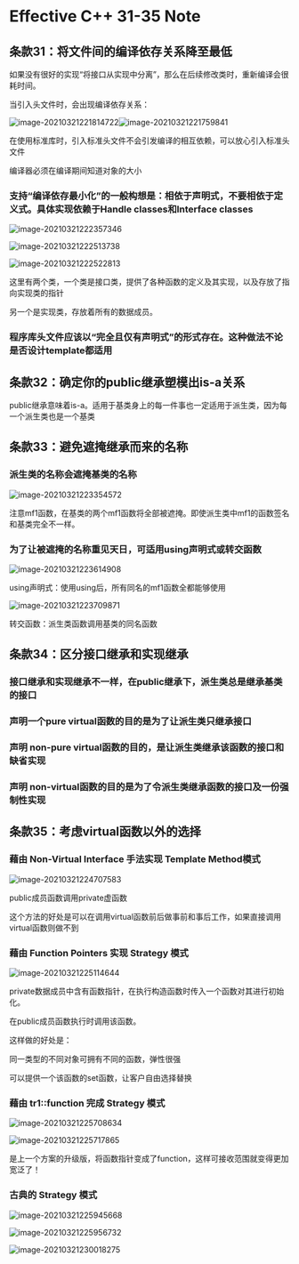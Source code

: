 # Effective C++ 31-35 Note

## 条款31：将文件间的编译依存关系降至最低

如果没有很好的实现“将接口从实现中分离”，那么在后续修改类时，重新编译会很耗时间。

当引入头文件时，会出现编译依存关系：

![image-20210321221814722](https://yydf-1305206966.cos.ap-nanjing.myqcloud.com/image-20210321221814722.png)![image-20210321221759841](https://yydf-1305206966.cos.ap-nanjing.myqcloud.com/image-20210321221759841.png)

在使用标准库时，引入标准头文件不会引发编译的相互依赖，可以放心引入标准头文件

编译器必须在编译期间知道对象的大小

### 支持“编译依存最小化”的一般构想是：相依于声明式，不要相依于定义式。具体实现依赖于Handle classes和Interface classes

![image-20210321222357346](https://yydf-1305206966.cos.ap-nanjing.myqcloud.com/image-20210321222357346.png)

![image-20210321222513738](https://yydf-1305206966.cos.ap-nanjing.myqcloud.com/image-20210321222513738.png)

![image-20210321222522813](https://yydf-1305206966.cos.ap-nanjing.myqcloud.com/image-20210321222522813.png)

这里有两个类，一个类是接口类，提供了各种函数的定义及其实现，以及存放了指向实现类的指针

另一个是实现类，存放着所有的数据成员。

### 程序库头文件应该以“完全且仅有声明式”的形式存在。这种做法不论是否设计template都适用

## 条款32：确定你的public继承塑模出is-a关系

public继承意味着is-a。适用于基类身上的每一件事也一定适用于派生类，因为每一个派生类也是一个基类

## 条款33：避免遮掩继承而来的名称

### 派生类的名称会遮掩基类的名称

![image-20210321223354572](https://yydf-1305206966.cos.ap-nanjing.myqcloud.com/image-20210321223354572.png)

注意mf1函数，在基类的两个mf1函数将全部被遮掩。即使派生类中mf1的函数签名和基类完全不一样。

### 为了让被遮掩的名称重见天日，可适用using声明式或转交函数

![image-20210321223614908](https://yydf-1305206966.cos.ap-nanjing.myqcloud.com/image-20210321223614908.png)

using声明式：使用using后，所有同名的mf1函数全都能够使用

![image-20210321223709871](https://yydf-1305206966.cos.ap-nanjing.myqcloud.com/image-20210321223709871.png)

转交函数：派生类函数调用基类的同名函数

## 条款34：区分接口继承和实现继承

### 接口继承和实现继承不一样，在public继承下，派生类总是继承基类的接口

### 声明一个pure virtual函数的目的是为了让派生类只继承接口

### 声明 non-pure virtual函数的目的，是让派生类继承该函数的接口和缺省实现

### 声明 non-virtual函数的目的是为了令派生类继承函数的接口及一份强制性实现

## 条款35：考虑virtual函数以外的选择

### 藉由 Non-Virtual Interface 手法实现 Template Method模式

![image-20210321224707583](https://yydf-1305206966.cos.ap-nanjing.myqcloud.com/image-20210321224707583.png)

public成员函数调用private虚函数

这个方法的好处是可以在调用virtual函数前后做事前和事后工作，如果直接调用virtual函数则做不到

### 藉由 Function Pointers 实现 Strategy 模式

![image-20210321225114644](https://yydf-1305206966.cos.ap-nanjing.myqcloud.com/image-20210321225114644.png)

private数据成员中含有函数指针，在执行构造函数时传入一个函数对其进行初始化。

在public成员函数执行时调用该函数。

这样做的好处是：

同一类型的不同对象可拥有不同的函数，弹性很强

可以提供一个该函数的set函数，让客户自由选择替换

### 藉由 tr1::function 完成 Strategy 模式

![image-20210321225708634](https://yydf-1305206966.cos.ap-nanjing.myqcloud.com/image-20210321225708634.png)

![image-20210321225717865](https://yydf-1305206966.cos.ap-nanjing.myqcloud.com/image-20210321225717865.png)

是上一个方案的升级版，将函数指针变成了function，这样可接收范围就变得更加宽泛了！

### 古典的 Strategy 模式

![image-20210321225945668](https://yydf-1305206966.cos.ap-nanjing.myqcloud.com/image-20210321225945668.png)

![image-20210321225956732](https://yydf-1305206966.cos.ap-nanjing.myqcloud.com/image-20210321225956732.png)

![image-20210321230018275](https://yydf-1305206966.cos.ap-nanjing.myqcloud.com/image-20210321230018275.png)